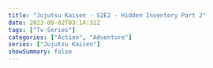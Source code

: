 ```yaml
---
title: "Jujutsu Kaisen - S2E2 - Hidden Inventory Part 2"
date: 2023-09-02T03:14:32Z
tags: ["Tv-Series"]
categories: ["Action", "Adventure"]
series: ["Jujutsu Kaisen"]
showSummary: false
---
```


<mux-player stream-type="on-demand"
  src="https://kp3d-my.sharepoint.com/personal/ryoo_kp3d_onmicrosoft_com/_layouts/15/download.aspx?share=EaLY9f-Pq7lNgvfPTN4qXGwB3VA8Mj5yRiL-xhTdn0-sEg" metadata-video-title="Jujutsu Kaisen - S2E2 - Hidden Inventory Part 2" prefer-playback="mse" controls>
  </mux-player>
  
  
  <script src="https://cdn.jsdelivr.net/npm/@mux/mux-player"></script>
  
   <script id="ba401vYaBCVHvs871npWwogRnAW01gaEnyG8EtXIKdOaw" type="application/ld+json">
 {
  "@context": "https://schema.org/",
  "@type": "VideoObject",
  "name": "Jujutsu Kaisen - S2E2 - Hidden Inventory Part 2",
  "contentUrl": "https://stream.mux.com/ba401vYaBCVHvs871npWwogRnAW01gaEnyG8EtXIKdOaw.m3u8?quality=auto",
  "thumbnailUrl": "https://www.themoviedb.org/t/p/original/34clsuWvGgJ4UT46eCLfb37HXXi.jpg?width=314&fit_mode=preserve&time=25",
  "uploadDate": "2023-09-02T03:14:32Z",
}

</script>
